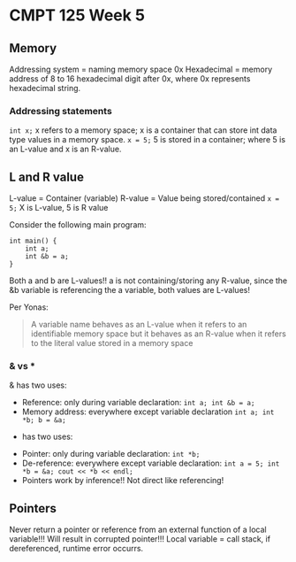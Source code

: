 # CMPT 125 Week 5

## Memory
Addressing system = naming memory space
0x Hexadecimal = memory address of 8 to 16 hexadecimal digit after 0x, where 0x represents hexadecimal string.

### Addressing statements
`int x;` x refers to a memory space; x is a container that can store int data type values in a memory space.
`x = 5;` 5 is stored in a container; where 5 is an L-value and x is an R-value.

## L and R value 
L-value = Container (variable)
R-value = Value being stored/contained
`x = 5;` X is L-value, 5 is R value

Consider the following main program:
```
int main() {
    int a;
    int &b = a;
}
```
Both a and b are L-values!! a is not containing/storing any R-value, since the &b variable is referencing the a variable, both values are L-values!

Per Yonas:
> A variable name behaves as an L-value when it refers to an identifiable memory space but it behaves as an R-value when it refers to the literal value stored in a memory space

### & vs *
& has two uses:
- Reference: only during variable declaration: `int a; int &b = a;`
- Memory address: everywhere except variable declaration `int a; int *b; b = &a;`

* has two uses:
- Pointer: only during variable declaration: `int *b;`
- De-reference: everywhere except variable declaration: `int a = 5; int *b = &a; cout << *b << endl;`
- Pointers work by inference!! Not direct like referencing!

## Pointers
Never return a pointer or reference from an external function of a local variable!!! Will result in corrupted pointer!!! Local variable = call stack, if dereferenced, runtime error occurrs.